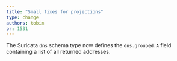 ```yaml
---
title: "Small fixes for projections"
type: change
authors: tobim
pr: 1531
---
```


The Suricata `dns` schema type now defines the `dns.grouped.A` field containing
a list of all returned addresses.
